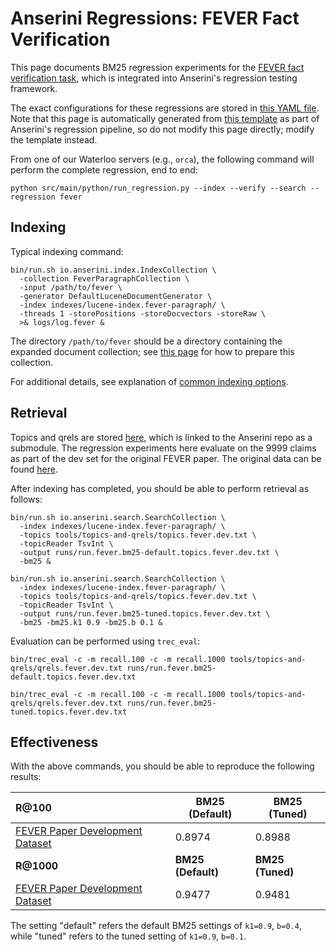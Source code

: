 # Anserini Regressions: FEVER Fact Verification

This page documents BM25 regression experiments for the [FEVER fact verification task](https://fever.ai/), which is integrated into Anserini's regression testing framework.

The exact configurations for these regressions are stored in [this YAML file](../../src/main/resources/regression/fever.yaml).
Note that this page is automatically generated from [this template](../../src/main/resources/docgen/templates/fever.template) as part of Anserini's regression pipeline, so do not modify this page directly; modify the template instead.

From one of our Waterloo servers (e.g., `orca`), the following command will perform the complete regression, end to end:

```
python src/main/python/run_regression.py --index --verify --search --regression fever
```

## Indexing

Typical indexing command:

```
bin/run.sh io.anserini.index.IndexCollection \
  -collection FeverParagraphCollection \
  -input /path/to/fever \
  -generator DefaultLuceneDocumentGenerator \
  -index indexes/lucene-index.fever-paragraph/ \
  -threads 1 -storePositions -storeDocvectors -storeRaw \
  >& logs/log.fever &
```

The directory `/path/to/fever` should be a directory containing the expanded document collection; see [this page](../../docs/experiments-fever.md) for how to prepare this collection.

For additional details, see explanation of [common indexing options](../../docs/common-indexing-options.md).

## Retrieval

Topics and qrels are stored [here](https://github.com/castorini/anserini-tools/tree/master/topics-and-qrels), which is linked to the Anserini repo as a submodule.
The regression experiments here evaluate on the 9999 claims as part of the dev set for the original FEVER paper.
The original data can be found [here](https://fever.ai/resources.html).

After indexing has completed, you should be able to perform retrieval as follows:

```
bin/run.sh io.anserini.search.SearchCollection \
  -index indexes/lucene-index.fever-paragraph/ \
  -topics tools/topics-and-qrels/topics.fever.dev.txt \
  -topicReader TsvInt \
  -output runs/run.fever.bm25-default.topics.fever.dev.txt \
  -bm25 &

bin/run.sh io.anserini.search.SearchCollection \
  -index indexes/lucene-index.fever-paragraph/ \
  -topics tools/topics-and-qrels/topics.fever.dev.txt \
  -topicReader TsvInt \
  -output runs/run.fever.bm25-tuned.topics.fever.dev.txt \
  -bm25 -bm25.k1 0.9 -bm25.b 0.1 &
```

Evaluation can be performed using `trec_eval`:

```
bin/trec_eval -c -m recall.100 -c -m recall.1000 tools/topics-and-qrels/qrels.fever.dev.txt runs/run.fever.bm25-default.topics.fever.dev.txt

bin/trec_eval -c -m recall.100 -c -m recall.1000 tools/topics-and-qrels/qrels.fever.dev.txt runs/run.fever.bm25-tuned.topics.fever.dev.txt
```

## Effectiveness

With the above commands, you should be able to reproduce the following results:

| **R@100**                                                                                                    | **BM25 (Default)**| **BM25 (Tuned)**|
|:-------------------------------------------------------------------------------------------------------------|-----------|-----------|
| [FEVER Paper Development Dataset](https://s3-eu-west-1.amazonaws.com/fever.public/paper_dev.jsonl)           | 0.8974    | 0.8988    |
| **R@1000**                                                                                                   | **BM25 (Default)**| **BM25 (Tuned)**|
| [FEVER Paper Development Dataset](https://s3-eu-west-1.amazonaws.com/fever.public/paper_dev.jsonl)           | 0.9477    | 0.9481    |

The setting "default" refers the default BM25 settings of `k1=0.9`, `b=0.4`, while "tuned" refers to the tuned setting of `k1=0.9`, `b=0.1`.
